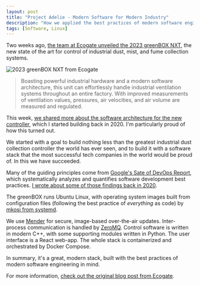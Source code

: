 ```yaml
---
layout: post
title: "Project Adelie - Modern Software for Modern Industry"
description: "How we applied the best practices of modern software engineering at Ecogate to develop a state of the art industrial controller."
tags: [Software, Linux]
---
```


Two weeks ago,
[the team at Ecogate unveiled the 2023 greenBOX NXT](https://www.ecogate.com/post/2023-greenbox-nxt-the-future-of-industrial-ventilation-control-systems),
the new state of the art for control of industrial dust, mist, and fume collection systems.

![2023 greenBOX NXT from Ecogate](https://static.wixstatic.com/media/25bde7_7ccc6a7414cf436d9497d4bbc541b982~mv2.webp)

> Boasting powerful industrial hardware and a modern software architecture, this unit can effortlessly handle industrial ventilation systems throughout an entire factory. With improved measurements of ventilation values, pressures, air velocities, and air volume are measured and regulated.

This week, [we shared more about the software architecture for the new controller](https://www.ecogate.com/post/modern-dust-fume-mist-collection-deserves-modern-software), which I started building back in 2020. I'm particularly proud of how this turned out.

We started with a goal to build nothing less than the greatest industrial dust collection controller the world has ever seen, and to build it with a software stack that the most successful tech companies in the world would be proud of. In this we have succeeded.

Many of the guiding principles come from
[Google's Sate of DevOps Report](https://cloud.google.com/devops), which systematically analyzes and quantifies software development best practices.
[I wrote about some of those findings back in 2020](/2020/04/06/accelerate-book-notes/).

<!--more-->

The greenBOX runs Ubuntu Linux, with operating system images built from configuration files (following the best practice of _everything_ as code) by
[mkosi from systemd](/2020/09/08/mkosi-for-ubuntu/).

We use [Mender](https://mender.io/) for secure, image-based over-the-air updates. Inter-process communication is handled by [ZeroMQ](https://zeromq.org/). Control software is written in modern C++, with some supporting modules written in Python. The user interface is a React web-app. The whole stack is containerized and orchestrated by Docker Compose.

In summary, it's a great, modern stack, built with the best practices of modern software engineering in mind.

For more information,
[check out the original blog post from Ecogate](https://www.ecogate.com/post/modern-dust-fume-mist-collection-deserves-modern-software).

